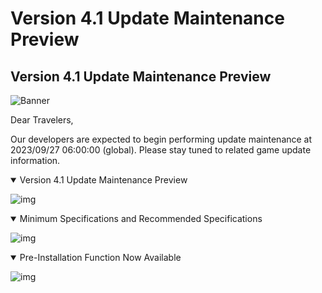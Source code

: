 # Version 4.1 Update Maintenance Preview
## Version 4.1 Update Maintenance Preview
![Banner](https://sdk.hoyoverse.com/upload/ann/2023/08/11/c941908b14dcaf160083796a10645f89_8922193515054165843.jpg)

Dear Travelers,

Our developers are expected to begin performing update maintenance at 2023/09/27 06:00:00 (global). Please stay tuned to related game update information.

<details open="true">
<summary>Version 4.1 Update Maintenance Preview</summary>

![img](https://sdk.hoyoverse.com/upload/ann/2023/09/25/67be9e0fcd2fc577c2534c4ae91018d5_8413003376800353679.jpg)

</details>

<details open="true">
<summary>Minimum Specifications and Recommended Specifications</summary>

![img](https://sdk.hoyoverse.com/upload/ann/2023/09/22/8776e7c0e402f14aac6f8429c4408a3d_2158836332084680055.jpg)

</details>

<details open="true">
<summary>Pre-Installation Function Now Available</summary>

![img](https://sdk.hoyoverse.com/upload/ann/2023/09/20/2c1caafabac87217499d1e015d0bbfc1_76235490126964560.jpg)

</details>
